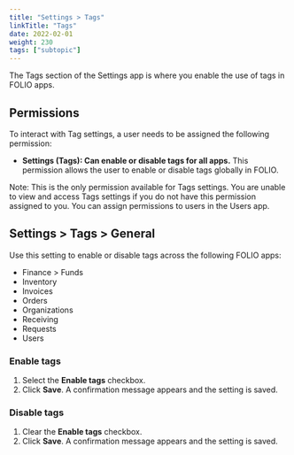 ```yaml
---
title: "Settings > Tags"
linkTitle: "Tags"
date: 2022-02-01
weight: 230
tags: ["subtopic"]   
---
```


The Tags section of the Settings app is where you enable the use of tags in FOLIO apps.

## Permissions

To interact with Tag settings, a user needs to be assigned the following permission:

* **Settings (Tags): Can enable or disable tags for all apps.** This permission allows the user to enable or disable tags globally in FOLIO.

Note: This is the only permission available for Tags settings. You are unable to view and access Tags settings if you do not have this permission assigned to you. You can assign permissions to users in the Users app.

## Settings > Tags > General

Use this setting to enable or disable tags across the following FOLIO apps:

* Finance > Funds
* Inventory
* Invoices
* Orders
* Organizations
* Receiving
* Requests
* Users

### Enable tags

1. Select the **Enable tags** checkbox.
2. Click **Save**. A confirmation message appears and the setting is saved.

### Disable tags

1. Clear the **Enable tags** checkbox.
2. Click **Save**. A confirmation message appears and the setting is saved.
